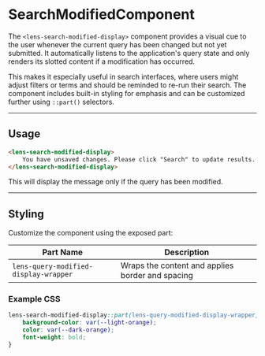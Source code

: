 # SearchModifiedComponent

The `<lens-search-modified-display>` component provides a visual cue to the user whenever the current query has been changed but not yet submitted. It automatically listens to the application's query state and only renders its slotted content if a modification has occurred.

This makes it especially useful in search interfaces, where users might adjust filters or terms and should be reminded to re-run their search. The component includes built-in styling for emphasis and can be customized further using `::part()` selectors.

---

## Usage

```html
<lens-search-modified-display>
    You have unsaved changes. Please click "Search" to update results.
</lens-search-modified-display>
```

This will display the message only if the query has been modified.

---

## Styling

Customize the component using the exposed part:

| Part Name                             | Description                                      |
| ------------------------------------- | ------------------------------------------------ |
| `lens-query-modified-display-wrapper` | Wraps the content and applies border and spacing |

### Example CSS

```css
lens-search-modified-display::part(lens-query-modified-display-wrapper) {
    background-color: var(--light-orange);
    color: var(--dark-orange);
    font-weight: bold;
}
```
